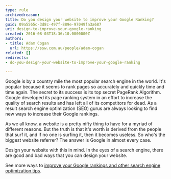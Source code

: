 ```yaml
---
type: rule
archivedreason: 
title: Do you design your website to improve your Google Ranking?
guid: 09a5565c-3d8c-497f-889e-97049fa3a687
uri: design-to-improve-your-google-ranking
created: 2016-08-03T18:36:10.0000000Z
authors:
- title: Adam Cogan
  url: https://ssw.com.au/people/adam-cogan
related: []
redirects:
- do-you-design-your-website-to-improve-your-google-ranking

---
```


Google is by a country mile the most popular search engine in the world. It's popular because it seems to rank pages so accurately and quickly time and time again. The secret to its success is its top secret PageRank Algorithm. Google developed its page ranking system in an effort to increase the quality of search results and has left all of its competitors for dead. As a result search engine optimization (SEO) gurus are always looking to find new ways to increase their Google rankings.

<!--endintro-->

As we all know, a website is a pretty nifty thing to have for a myriad of different reasons. But the truth is that it's worth is derived from the people that surf it, and if no one is surfing it, then it becomes useless. So who's the biggest website referrer? The answer is Google in almost every case.

Design your website with this in mind. In the eyes of a search engine, there are good and bad ways that you can design your website.

See more ways to [improve your Google rankings and other search engine optimization tips](/rules-to-better-google-rankings).
